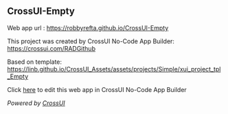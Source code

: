 ## CrossUI-Empty
Web app url : https://robbyrefta.github.io/CrossUI-Empty

This project was created by CrossUI No-Code App Builder: https://crossui.com/RADGithub

Based on template: https://linb.github.io/CrossUI_Assets/assets/projects/Simple/xui_project_tpl_Empty

Click [here](https://crossui.com/RADGithub/#!from=github&owner=robbyrefta&repo=CrossUI-Empty) to edit this web app in CrossUI No-Code App Builder

<i>Powered by [CrossUI](https://crossui.com)</i>
